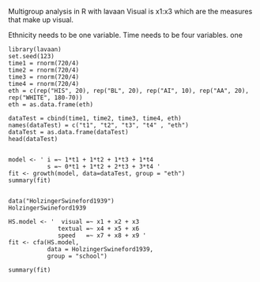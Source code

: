 Multigroup analysis in R with lavaan
Visual is x1:x3 which are the measures that make up visual.

Ethnicity needs to be one variable.  Time needs to be four variables.  one
```{r}
library(lavaan)
set.seed(123)
time1 = rnorm(720/4)
time2 = rnorm(720/4)
time3 = rnorm(720/4)
time4 = rnorm(720/4)
eth = c(rep("HIS", 20), rep("BL", 20), rep("AI", 10), rep("AA", 20), rep("WHITE", 180-70))
eth = as.data.frame(eth)

dataTest = cbind(time1, time2, time3, time4, eth)
names(dataTest) = c("t1", "t2", "t3", "t4" , "eth")
dataTest = as.data.frame(dataTest)
head(dataTest)


model <- ' i =~ 1*t1 + 1*t2 + 1*t3 + 1*t4
           s =~ 0*t1 + 1*t2 + 2*t3 + 3*t4 '
fit <- growth(model, data=dataTest, group = "eth")
summary(fit)


data("HolzingerSwineford1939")
HolzingerSwineford1939

HS.model <- '  visual =~ x1 + x2 + x3
              textual =~ x4 + x5 + x6
              speed   =~ x7 + x8 + x9 '
fit <- cfa(HS.model, 
           data = HolzingerSwineford1939, 
           group = "school")

summary(fit)


```
